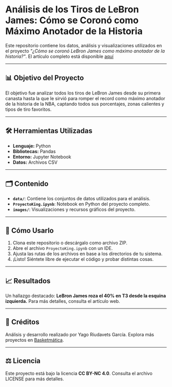 # Análisis de los Tiros de LeBron James: Cómo se Coronó como Máximo Anotador de la Historia

Este repositorio contiene los datos, análisis y visualizaciones utilizados en el proyecto *"¿Cómo se coronó LeBron James como máximo anotador de la historia?"*. El artículo completo está disponible [aquí](https://basketmatica.com/2024/06/13/como-se-corono-lebron-james-como-maximo-anotador-de-la-historia/)

---

## 📊 **Objetivo del Proyecto**

El objetivo fue analizar todos los tiros de LeBron James desde su primera canasta hasta la que le sirvió para romper el record como máximo anotador de la historia de la NBA, captando todos sus porcentajes, zonas calientes y tipos de tiro favoritos.

---

## 🛠️ **Herramientas Utilizadas**

- **Lenguaje:** Python
- **Bibliotecas:** Pandas
- **Entorno:** Jupyter Notebook
- **Datos:** Archivos CSV

---

## 🗂️ **Contenido**

- **`data/`**: Contiene los conjuntos de datos utilizados para el análisis.
- **`ProyectoKing.ipynb`**: Notebook en Python del proyecto completo.
- **`images/`**: Visualizaciones y recursos gráficos del proyecto.

---

## 🚀 **Cómo Usarlo**

1. Clona este repositorio o descárgalo como archivo ZIP.
2. Abre el archivo `ProyectoKing.ipynb` con un IDE.
3. Ajusta las rutas de los archivos en base a los directorios de tu sistema.
4. ¡Listo! Siéntete libre de ejecutar el código y probar distintas cosas.

---

## 📈 **Resultados**

Un hallazgo destacado: **LeBron James roza el 40% en T3 desde la esquina izquierda.** Para más detalles, consulta el artículo web.

---

## 📝 Créditos

Análisis y desarrollo realizado por Yago Riudavets García.
Explora más proyectos en [Basketmática](https://basketmatica.com).

---

## ⚖️ Licencia

Este proyecto está bajo la licencia **CC BY-NC 4.0**. Consulta el archivo LICENSE para más detalles.
